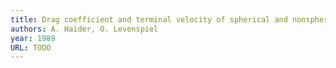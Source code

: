 ```yaml
---
title: Drag coefficient and terminal velocity of spherical and nonspherical particles
authors: A. Haider, O. Levenspiel
year: 1989
URL: TODO
---
```


